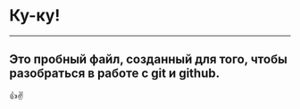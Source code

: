 # Ку-ку!
----
Это пробный файл, созданный для того, чтобы разобраться в работе с git и github.
----
👍✌️
